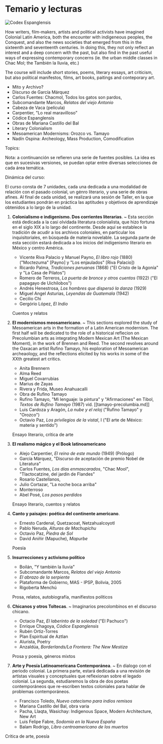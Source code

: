 # Temario y lecturas

![Codex Espanglensis](/Users/davidcolmenares/Documents/hipomenes.github.io/assets/codex-chagoya.jpg)

How writers, film-makers, artists and political activists have imagined Colonial Latin America, both the encounter with indigeneous peoples, the Conquest, and also the news societies that emerged from this in the sixteenth and seventeenth centuries.
In doing this, they not only reflect an interest and a deep concern with the past, but also find in the past useful ways of expressing contemporary concerns (ie. the urban middle classes in Chac Mol; the También la lluvia, etc.)

The course will include short stories, poems, literary essays, art criticism, but also political manifestos, films, art books, paitings and conteporary art. 

- Mito y Archivo?
- Discurso de García Márquez 
- Carlos Fuentes: Chacmol, Todos los gatos son pardos, 
- Subcomandante Marcos, *Relatos del viejo Antonio*
- Cabeza de Vaca (película) 
- Carpentier, "Lo real maravilloso"
- Códice Espanglensis
- Obras de Mariana Castillo del Bal
- Literary Colonialism
- Mesoamerican Modernisms: Orozco vs. Tamayo
- Nadín Ospina: Archeology, Mass Production, Comodification

Topics:

Nota: a continuanción se refieren una serie de fuentes posibles. La idea es que en sucesivas versiones, se puedan optar entre diversas selecciones de cada área temática.

Dinámica del curso:

El curso consta de 7 unidades, cada una dedicada a una modalidad de relación con el pasado colonial, un génro literario, y una serie de obras afines. 
Al final de cada unidad, se realizará una sesión de Taller, en la que los estudiantes pondrán en práctica las aptitudes y objetivos de aprendizaje obtenidos a lo largo de la unidad.


1. **Colonialismo e indigenismo. Dos corrientes literarias**. ~ Esta sección está dedicada a la casi olvidada literatura colonialista, que hizo fortuna en el siglo XIX a lo largo del continente. Desde aquí se establece la tradición de acudir a los archivos coloniales, en particular los inquisitoriales, en búsqueda de materia novelable. La segunda parte de esta sección estará dedicada a los inicios del indigenismo literario en México y centro América. 
    - Vicente Riva Palacio y Manuel Payno, *El libro rojo* (1880) ("Moctezuma" [Payno] y "Los enjaulados" [Riva Palacio])
    - Ricardo Palma, *Tradiciones peruanas* (1868) ("El Cristo de la Agonía" y "La Casa de Pilatos")
    - Romero de Terreros, *La puerta de bronce y otros cuentos* (1922) ("El papagayo de Uichilobos")
    - Andrés Henestrosa, *Los hombres que dispersó la danza* (1929) 
    - Miguel Angel Asturias, *Leyendas de Guatemala* (1942)
    - Cecilio Chi
    - Gergório López, *El Indio*

    Cuentos y relatos

2.  **El modernismos meosamericano**. ~ This sections explored the study of Mesoamerican arts in the formation of a Latin American modernism. The first half will be dedicated to the role of a historical reflecion on Precolumbian arts as integrating Modern Mexican Art (The Mexican Moment), in the work of Brennen and Reed. The second revolves around the Oaxacan artist Rufino Tamayo, his exploration of Mesoamerican archeaology, and the reflections elicited by his works in some of the XXth greatest art critics. 
    - Anita Brennern
    - Alma Reed
    - Miguel Covarrubias
    - Marius de Zayas
    - Rivera y Frida, Museo Anahuacalli
    - Obra de Rufino Tamayo
    - Rufino Tamayo, "Mi lenguaje: la pintura" y "Afirmaciones" en Tibol, *Textos de Rufino Tamayo* (1987) vid. [[tamayo-precolumbia.md]]
    - Luis Cardoza y Aragón, *La nube y el reloj* ("Rufino Tamayo" y "Orozco")
    - Octavio Paz, *Los privilegios de la vistaI*, I ("El arte de México: materia y sentido")
    
    Ensayo literario, crítica de arte 

3. **El realismo mágico y el Book latinoamericano** 
    - Alejo Carpentier, *El reino de este mundo* (1949) (Prólogo)
    - García Márquez, "Discurso de aceptación de premio Nobel de Literatura"
    - Carlos Fuentes, *Los días enmascarados*, "Chac Mool", "Tlactocatzine, del jardín de Flandes"
    - Rosario Castellanos,
    - Julio Cortazar, "La noche boca arriba"
    - Monterroso 
    - Abel Posé, *Los pasos perdidos*

     Ensayo literario, cuentos y relatos

4. **Canto y paisajes: poética del continente americano**. 
    - Ernesto Cardenal, Quetzacoat, Netzahualcoyotl
    - Pablo Neruda, *Alturas de Machupichu*
    - Octavio Paz, *Piedra de Sol* 
    - David Aniñir (Mapuche), *Mapurbe*

    Poesía

5. **Insurrecciones y activismo político**
    - Boilán, "Y también la lluvia"
    - Subcomandante Marcos, *Relatos del viejo Antonio*
    - *El abrazo de la serpiente*
    - Plataforma de Gobierno, MAS - IPSP, Bolivia, 2005
    - Rigoberta Menchú

    Prosa, relatos, autobiografía, manifiestos políticos

6. **Chicanos y otros Toltecas**. ~ Imaginarios precolombinos en el discurso chicano.
    - Octacio Paz, *El laberinto de la soledad* ("El Pachuco")
    - Enrique Chagoya, *Códice Espanglensis*
    - Rubén Ortiz-Torres
    - Plan Espiritual de Aztlan
    - Alurista, Poetry
    - Anzaldúa, *Borderlands/La Frontera: The New Mestiza*

    Prosa y poesía, géneros mixtos 

7. **Arte y Poesía Latinoamericana Contemporánea**. ~ En dialogo con el periodo colonial. La primera parte, estará dedicada a una revisión de artistas visuales y conceptuales que reflexionan sobre el legado colonial. La segunda, estudiaremos la obra de dos poetas contemporáneos que re-escriben textos coloniales para hablar de problemas contemporáneos.
    - Francisco Toledo, *Nuevo catecismo para indios remisos*
    - Mariana Castillo del Bal, obra varia
    - Pacha, Llaqta, Wasichay: Indigenous Space, Modern Architecture, New Art
    - Luis Felipe Fabre, *Sodomía en la Nueva España*
    - Balam Rodrigo, *Libro centroamericano de los muertos*
    
Crítica de arte, poesía
